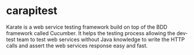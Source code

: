 # carapitest

Karate is a web service testing framework build on top of the BDD framework called Cucumber. It helps the testing process
allowing the dev-test team to test web services without Java knowledge to write the HTTP calls and assert the web services
response easy and fast.
